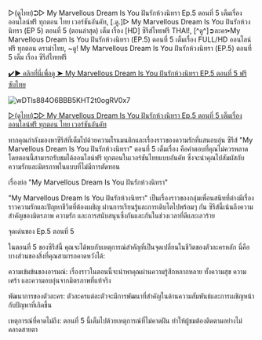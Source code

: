 ▷(ดูไทย)➲▷ My Marvellous Dream Is You ฝันรักห้วงนิทรา Ep.5 ตอนที่ 5 เต็มเรื่อง ออนไลน์ฟรี ทุกตอน ไทย เวอร์ชันอันคัท, [.ดู.]▷ My Marvellous Dream Is You ฝันรักห้วงนิทรา (EP 5) ตอนที่ 5 (ตอนล่าสุด) เต็ม เรื่อง [HD] ซีรีส์ไทยฟรี THAI!, [^ดู^]➲ละคร▸My Marvellous Dream Is You ฝันรักห้วงนิทรา (EP.5) ตอนที่ 5 เต็มเรื่อง FULL/HD ออนไลน์ ฟรี ทุกตอน ดราม่าไทย, ~ดู! My Marvellous Dream Is You ฝันรักห้วงนิทรา (EP.5) ตอนที่ 5 เต็ม เรื่อง ซีรีส์ไทยฟรี

[✔️▶ คลิกที่นี่เพื่อดู ➤ My Marvellous Dream Is You ฝันรักห้วงนิทรา EP.5 ตอนที่ 5 ฟรี ซับไทย](https://hd.zulmovies.pro/th/tv/250957-1-5/episode-5)

![wDTls884O6BBB5KHT2t0ogRV0x7](https://github.com/My-M4rv3ll0us-Dre4m-1s-Y0u-index/.github/assets/171775618/6066db06-1e9f-4459-9286-f0215b707145)

[▷(ดูไทย)➲▷ My Marvellous Dream Is You ฝันรักห้วงนิทรา Ep.5 ตอนที่ 5 เต็มเรื่อง ออนไลน์ฟรี ทุกตอน ไทย เวอร์ชันอันคัท](https://hd.zulmovies.pro/th/tv/250957-1-5/episode-5)

หากคุณกำลังมองหาซีรีส์ที่เต็มไปด้วยความโรแมนติกและเรื่องราวของความรักที่แสนอบอุ่น ซีรีส์ "My Marvellous Dream Is You ฝันรักห้วงนิทรา" ตอนที่ 5 เต็มเรื่อง คือคำตอบที่คุณไม่ควรพลาด โดยตอนนี้สามารถรับชมได้ออนไลน์ฟรี ทุกตอนในเวอร์ชันไทยแบบอันคัท ซึ่งจะนำคุณไปสัมผัสกับความรักและมิตรภาพในแบบที่ไม่มีการตัดทอน

เรื่องย่อ "My Marvellous Dream Is You ฝันรักห้วงนิทรา"

"My Marvellous Dream Is You ฝันรักห้วงนิทรา" เป็นเรื่องราวของกลุ่มเพื่อนสนิทที่ต่างมีเรื่องราวความรักและปัญหาชีวิตที่ต้องเผชิญ ผ่านการเรียนรู้และการเติบโตไปพร้อมๆ กัน ซีรีส์นี้เน้นถึงความสำคัญของมิตรภาพ ความรัก และการสนับสนุนซึ่งกันและกันในช่วงเวลาที่ดีและเลวร้าย

จุดเด่นของ Ep.5 ตอนที่ 5

ในตอนที่ 5 ของซีรีส์นี้ คุณจะได้พบกับเหตุการณ์สำคัญที่เป็นจุดเปลี่ยนในชีวิตของตัวละครหลัก นี่คือบางส่วนของสิ่งที่คุณสามารถคาดหวังได้:

ความเข้มข้นของอารมณ์: เรื่องราวในตอนนี้จะนำพาคุณผ่านความรู้สึกหลากหลาย ทั้งความสุข ความเศร้า และความอบอุ่นจากมิตรภาพที่แท้จริง

พัฒนาการของตัวละคร: ตัวละครแต่ละตัวจะมีการพัฒนาที่สำคัญในด้านความสัมพันธ์และการเผชิญหน้ากับปัญหาที่เกิดขึ้น

เหตุการณ์ที่คาดไม่ถึง: ตอนที่ 5 นี้เต็มไปด้วยเหตุการณ์ที่ไม่คาดฝัน ทำให้ผู้ชมต้องติดตามอย่างไม่คลาดสายตา
